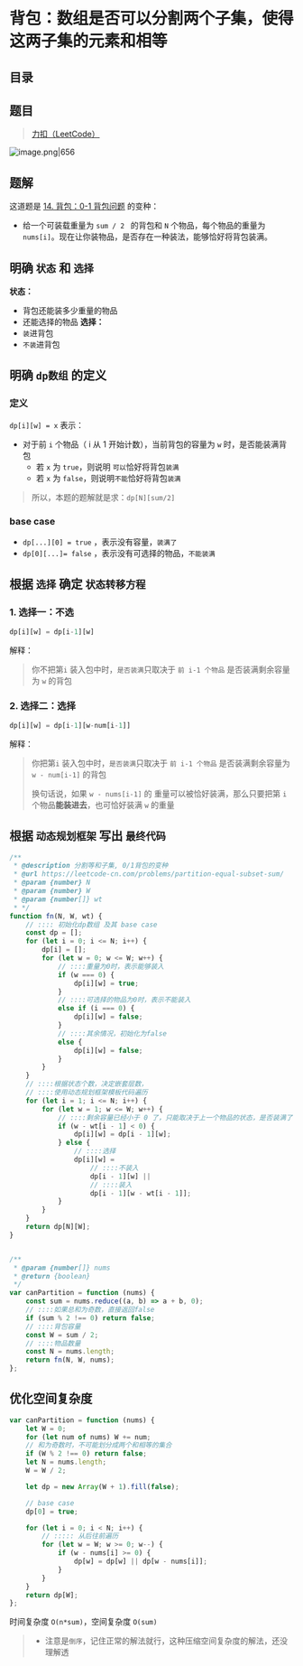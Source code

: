 
# 背包：数组是否可以分割两个子集，使得这两子集的元素和相等



## 目录
<!-- toc -->
 ## 题目 

> [力扣（LeetCode）](https://leetcode.cn/problems/partition-equal-subset-sum/description/)

![image.png|656](https://832-1310531898.cos.ap-beijing.myqcloud.com/04774a23f90d397bbb8af286c8b1cde9.png)

## 题解

这道题是  [14. 背包：0-1 背包问题](/post/ovuFbQHU.html) 的变种：

- 给一个可装载重量为 `sum / 2 ` 的背包和 `N` 个物品，每个物品的重量为`nums[i]`。现在让你装物品，是否存在一种装法，能够恰好将背包装满。

## 明确 `状态` 和 `选择`

**状态：**
- 背包还能装多少重量的物品
- 还能选择的物品
**选择：**
- `装`进背包
- `不装`进背包

## 明确 `dp数组` 的定义

###  定义

`dp[i][w] = x` 表示：
- 对于前 `i` 个物品（ i 从 1 开始计数），当前背包的容量为 `w` 时，是否能装满背包
   - 若 `x` 为 `true`，则说明 `可以`恰好将背包`装满`
   - 若 `x` 为 `false`，则说明`不能`恰好将背包`装满`


> 所以，本题的题解就是求：`dp[N][sum/2]`

### base case

- `dp[...][0] = true` ，表示没有容量，`装满了`
- `dp[0][...]= false` ，表示没有可选择的物品，`不能装满`

## 根据 `选择` 确定 `状态转移方程`

### 1. 选择一：不选

```javascript
dp[i][w] = dp[i-1][w]
```

解释：

> 你不把第`i` 装入包中时，`是否装满`只取决于 `前 i-1 个物品` 是否装满剩余容量为 `w` 的背包

### 2. 选择二：选择

```javascript
dp[i][w] = dp[i-1][w-num[i-1]]
```

解释：

> 你把第`i` 装入包中时，`是否装满`只取决于 `前 i-1 个物品` 是否装满剩余容量为 `w - num[i-1]` 的背包
> 
> 换句话说，如果 `w - nums[i-1]` 的 重量可以被恰好装满，那么只要把第 `i` 个物品**能装进去**，也可恰好装满 `w` 的重量

## 根据 `动态规划框架` 写出 `最终代码`

```javascript hl:9
/**
 * @description 分割等和子集, 0/1背包的变种
 * @url https://leetcode-cn.com/problems/partition-equal-subset-sum/
 * @param {number} N
 * @param {number} W
 * @param {number[]} wt
 * */
function fn(N, W, wt) {
    // :::: 初始化dp数组 及其 base case
    const dp = [];
    for (let i = 0; i <= N; i++) {
        dp[i] = [];
        for (let w = 0; w <= W; w++) {
            // ::::重量为0时，表示能够装入
            if (w === 0) {
                dp[i][w] = true;
            }
            // ::::可选择的物品为0时，表示不能装入
            else if (i === 0) {
                dp[i][w] = false;
            }
            // ::::其余情况，初始化为false
            else {
                dp[i][w] = false;
            }
        }
    }
    // ::::根据状态个数，决定嵌套层数，
    // ::::使用动态规划框架模板代码遍历
    for (let i = 1; i <= N; i++) {
        for (let w = 1; w <= W; w++) {
            // ::::剩余容量已经小于 0 了，只能取决于上一个物品的状态，是否装满了
            if (w - wt[i - 1] < 0) {
                dp[i][w] = dp[i - 1][w];
            } else {
                // ::::选择
                dp[i][w] =
                    // ::::不装入
                    dp[i - 1][w] ||
                    // ::::装入
                    dp[i - 1][w - wt[i - 1]];
            }
        }
    }
    return dp[N][W];
}


/**
 * @param {number[]} nums
 * @return {boolean}
 */
var canPartition = function (nums) {
    const sum = nums.reduce((a, b) => a + b, 0);
    // ::::如果总和为奇数，直接返回false
    if (sum % 2 !== 0) return false;
    // ::::背包容量
    const W = sum / 2;
    // ::::物品数量
    const N = nums.length;
    return fn(N, W, nums);
};

```

## 优化空间复杂度

```javascript
var canPartition = function (nums) {
    let W = 0;
    for (let num of nums) W += num;
    // 和为奇数时，不可能划分成两个和相等的集合
    if (W % 2 !== 0) return false;
    let N = nums.length;
    W = W / 2;

    let dp = new Array(W + 1).fill(false);

    // base case
    dp[0] = true;

    for (let i = 0; i < N; i++) {
        // ::::: 从后往前遍历
        for (let w = W; w >= 0; w--) {
            if (w - nums[i] >= 0) {
                dp[w] = dp[w] || dp[w - nums[i]];
            }
        }
    }
    return dp[W];
};
```

时间复杂度 `O(n*sum)`，空间复杂度 `O(sum)`

> - 注意是`倒序`，记住正常的解法就行，这种压缩空间复杂度的解法，还没理解透


